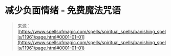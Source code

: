 <!--yml

分类：未分类

日期：2024年06月12日 18:49:25

-->

# 减少负面情绪 - 免费魔法咒语

> 来源：[https://www.spellsofmagic.com/spells/spiritual_spells/banishing_spells/11961/page.html#0001-01-01](https://www.spellsofmagic.com/spells/spiritual_spells/banishing_spells/11961/page.html#0001-01-01)
